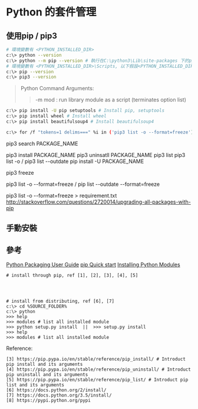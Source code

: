 # Python 的套件管理
## 使用pip / pip3
```bash
# 環境變數有 <PYTHON_INSTALLED_DIR>
c:\> python --version
c:\> python --m pip --version # 執行在C:\python3\Lib\site-packages 下的python module
# 環境變數有 <PYTHON_INSTALLED_DIR>\Scripts, 以下假設<PYTHON_INSTALLED_DIR>\Scripts 有在環境變數
c:\> pip --version
c:\> pip3 --version
```
>Python Command Arguments:
>>-m mod : run library module as a script (terminates option list)

```bash
c:\> pip install -U pip setuptools # Install pip, setuptools
c:\> pip install wheel # Install wheel
c:\> pip install beautifulsoup4 # Install beautifulsoup4
```

```bash
c:\> for /f "tokens=1 delims===" %i in ('pip3 list -o --format=freeze') do pip3 install -U %i
```



pip3 search PACKAGE_NAME

pip3 install PACKAGE_NAME
pip3 uninsatll PACKAGE_NAME
pip3 list
pip3 list -o / pip3 list --outdate
pip install -U PACKAGE_NAME

pip3 freeze

pip3 list -o --format=freeze / pip list --outdate --format=freeze

pip3 list -o --format=freeze > requirement.txt
http://stackoverflow.com/questions/2720014/upgrading-all-packages-with-pip


## 手動安裝

## 參考
[Python Packaging User Guide](https://python-packaging-user-guide.readthedocs.io/)
[pip Quick start](https://pip.pypa.io/en/stable/quickstart/)
[Installing Python Modules](https://docs.python.org/3.5/installing/index.html#installing-index)

    # install through pip, ref [1], [2], [3], [4], [5]
    
    
    

    # install from distributing, ref [6], [7]
    c:\> cd %SOURCE_FOLDER%
    c:\> python
    >>> help
    >>> modules # list all installed module
    >>> python setup.py install  ||  >>> setup.py install
    >>> help
    >>> modules # list all installed module
Reference: 


    [3] https://pip.pypa.io/en/stable/reference/pip_install/ # Introduct pip install and its arguments
    [4] https://pip.pypa.io/en/stable/reference/pip_uninstall/ # Introduct pip uninstall and its arguments
    [5] https://pip.pypa.io/en/stable/reference/pip_list/ # Introduct pip list and its arguments
    [6] https://docs.python.org/2/install/
    [7] https://docs.python.org/3.5/install/
    [8] https://pypi.python.org/pypi
